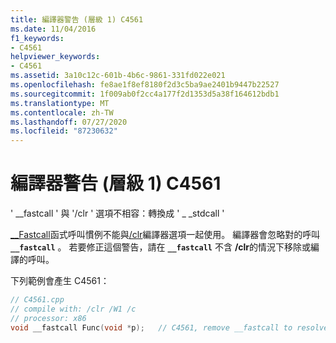 ```yaml
---
title: 編譯器警告 (層級 1) C4561
ms.date: 11/04/2016
f1_keywords:
- C4561
helpviewer_keywords:
- C4561
ms.assetid: 3a10c12c-601b-4b6c-9861-331fd022e021
ms.openlocfilehash: fe8ae1f8ef8180f2d3c5ba9ae2401b9447b22527
ms.sourcegitcommit: 1f009ab0f2cc4a177f2d1353d5a38f164612bdb1
ms.translationtype: MT
ms.contentlocale: zh-TW
ms.lasthandoff: 07/27/2020
ms.locfileid: "87230632"
---
```

# <a name="compiler-warning-level-1-c4561"></a>編譯器警告 (層級 1) C4561

' __fastcall ' 與 '/clr ' 選項不相容：轉換成 ' \_ _stdcall '

[__Fastcall](../../cpp/fastcall.md)函式呼叫慣例不能與[/clr](../../build/reference/clr-common-language-runtime-compilation.md)編譯器選項一起使用。 編譯器會忽略對的呼叫 **`__fastcall`** 。 若要修正這個警告，請在 **`__fastcall`** 不含 **/clr**的情況下移除或編譯的呼叫。

下列範例會產生 C4561：

```cpp
// C4561.cpp
// compile with: /clr /W1 /c
// processor: x86
void __fastcall Func(void *p);   // C4561, remove __fastcall to resolve
```
